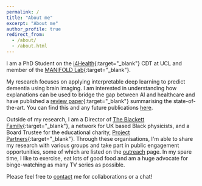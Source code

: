 ```yaml
---
permalink: /
title: "About me"
excerpt: "About me"
author_profile: true
redirect_from: 
  - /about/
  - /about.html
---
```


I am a PhD Student on the [i4Health](https://www.ucl.ac.uk/intelligent-imaging-healthcare/){:target="_blank"} CDT at UCL and member of the [MANIFOLD Lab](https://manifold-lab.netlify.app){:target="_blank"}.

My research focuses on applying interpretable deep learning to predict dementia using brain imaging. I am interested in understanding how explanations can be used to bridge the gap between AI and healthcare and have published a [review paper](https://alz-journals.onlinelibrary.wiley.com/doi/10.1002/alz.12948){:target="_blank"} summarising the state-of-the-art. You can find this and any future publications [here](https://sophmrtn.github.io/publications/).

Outside of my research, I am a Director of [The Blackett Family](https://www.theblackettlabfamily.com){:target="_blank"}, a network for UK based Black physicists, and a Board Trustee for the educational charity, [Project Partners](https://projectpartners.org.uk/){:target="_blank"}. Through these organisations, I'm able to share my research with various groups and take part in public engagement opportunities, some of which are listed on the [outreach](https://sophmrtn.github.io/outreach/) page. In my spare time, I like to exercise, eat lots of good food and am a huge advocate for binge-watching as many TV series as possible.

Please feel free to [contact](mailto:s.martin.20@ucl.ac.uk) me for collaborations or a chat!
